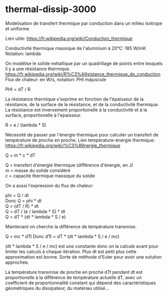 # thermal-dissip-3000
Modelisation de transfert thermique par conduction dans un milieu isotrope et uniforme

Lien utile: https://fr.wikipedia.org/wiki/Conduction_thermique

Conductivité thermique massique de l'aluminium à 20°C: 185 W/mK
Notation: lambda

On modélise le solide métallique par un quadrillage de points entre lesquels il y a une résistance thermique.
https://fr.wikipedia.org/wiki/R%C3%A9sistance_thermique_de_conduction
Flux de chaleur: en W/s, notation: PHI majuscule

PHI = dT / R

La résistance thermique s'exprime en fonction de l'épaisseur de la résistance, de la surface de la résistance, et de la conductivité thermique. La résistance est inversement proportionelle à la conductivité et à la surface, proportionelle à l'epaisseur.

R = e / (lambda * S)

Nécessité de passer par l'énergie thermique pour calculer un transfert de température de proche en proche. Lien température-énergie thermique:
https://fr.wikipedia.org/wiki/%C3%89nergie_thermique

Q = m * c * dT

Q = transfert d'énergie thermique (différence d'énergie, en J)\
m = masse du solide considéré\
c = capacité thermique massique du solide

On a aussi l'expression du flux de chaleur:

phi = Q / dt\
Donc Q = phi * dt\
Q = (dT / R) * dt\
Q = dT / (e / lambda * S) * dt\
Q = dT * (dt * lambda * S / e)

Maintenant on cherche la différence de température transmise.

Q = mc * dTt
Donc dTt = dT * (dt * lambda * S / e / mc)

(dt * lambda * S / e / mc) est une constante donc on la calcule avant pour limiter les calculs à chaque itération. Plus dt est petit plus cette approximation est bonne.
Sorte de méthode d'Euler pour avoir une solution approchée.

La température transmise de proche en proche dTt pendant dt est proportionelle à la différence de température actuelle dT, avec un coefficient de proportionnalité constant qui dépend des
caractéristiques géométriques du dissipateur, du matériau utilisé...
